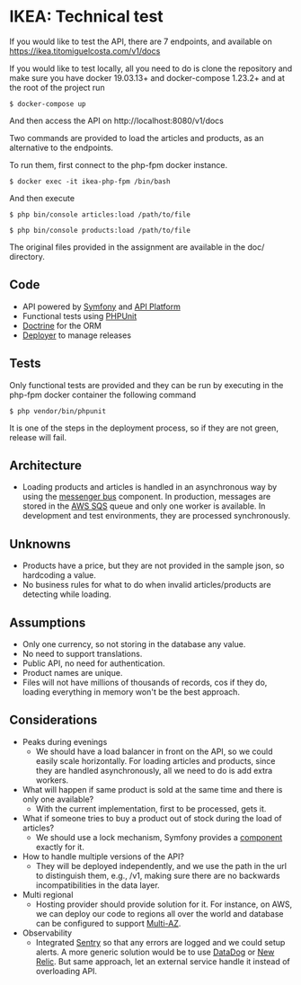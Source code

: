 # IKEA: Technical test

If you would like to test the API, there are 7 endpoints, and available on https://ikea.titomiguelcosta.com/v1/docs

If you would like to test locally, all you need to do is clone the repository and make sure you have docker 19.03.13+ and docker-compose 1.23.2+ and at the root of the project run

```
$ docker-compose up
```

And then access the API on http://localhost:8080/v1/docs

Two commands are provided to load the articles and products, as an alternative to the endpoints.


To run them, first connect to the php-fpm docker instance.

```
$ docker exec -it ikea-php-fpm /bin/bash
```

And then execute

```
$ php bin/console articles:load /path/to/file

$ php bin/console products:load /path/to/file
```

The original files provided in the assignment are available in the doc/ directory.

## Code

* API powered by [Symfony](https://symfony.com/) and [API Platform](https://api-platform.com/)
* Functional tests using [PHPUnit](https://phpunit.de/)
* [Doctrine](https://www.doctrine-project.org/) for the ORM
* [Deployer](https://deployer.org/) to manage releases

## Tests

Only functional tests are provided and they can be run by executing in the php-fpm docker container the following command

```
$ php vendor/bin/phpunit
```

It is one of the steps in the deployment process, so if they are not green, release will fail. 

## Architecture

* Loading products and articles is handled in an asynchronous way by using the [messenger bus](https://symfony.com/doc/current/components/messenger.html) component. In production, messages are stored in the [AWS SQS](https://aws.amazon.com/sqs/) queue and only one worker is available. In development and test environments, they are processed synchronously.

## Unknowns

* Products have a price, but they are not provided in the sample json, so hardcoding a value.
* No business rules for what to do when invalid articles/products are detecting while loading.

## Assumptions

* Only one currency, so not storing in the database any value.
* No need to support translations.
* Public API, no need for authentication.
* Product names are unique.
* Files will not have millions of thousands of records, cos if they do, loading everything in memory won't be the best approach.

## Considerations

* Peaks during evenings
  * We should have a load balancer in front on the API, so we could easily scale horizontally. For loading articles and products, since they are handled asynchronously, all we need to do is add extra workers.
* What will happen if same product is sold at the same time and there is only one available?
  * With the current implementation, first to be processed, gets it. 
* What if someone tries to buy a product out of stock during the load of articles? 
  * We should use a lock mechanism, Symfony provides a [component](https://symfony.com/doc/current/components/lock.html) exactly for it.
* How to handle multiple versions of the API? 
  * They will be deployed independently, and we use the path in the url to distinguish them, e.g., /v1, making sure there are no backwards incompatibilities in the data layer.
* Multi regional
  * Hosting provider should provide solution for it. For instance, on AWS, we can deploy our code to regions all over the world and database can be configured to support [Multi-AZ](https://aws.amazon.com/rds/features/multi-az/).
* Observability
  * Integrated [Sentry](https://sentry.io/) so that any errors are logged and we could setup alerts. A more generic solution would be to use [DataDog](https://www.datadoghq.com/) or [New Relic](https://newrelic.com/). But same approach, let an external service handle it instead of overloading API.